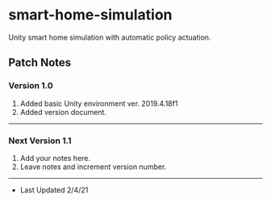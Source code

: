 # smart-home-simulation
Unity smart home simulation with automatic policy actuation.


## Patch Notes

### Version 1.0
1. Added basic Unity environment ver. 2019.4.18f1
2. Added version document.
---

### Next Version 1.1
1. Add your notes here.
2. Leave notes and increment version number.
---
- Last Updated 2/4/21
